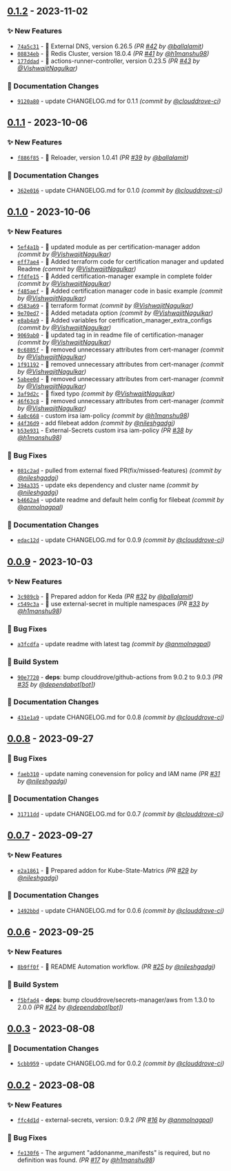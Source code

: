 
## [0.1.2] - 2023-11-02
### :sparkles: New Features
- [`74a5c31`](https://github.com/clouddrove/terraform-aws-eks-addons/commit/74a5c316b635aedb389be77cacd2bd3d5b432bf9) - 🚀 External DNS, version 6.26.5 *(PR [#42](https://github.com/clouddrove/terraform-aws-eks-addons/pull/42) by [@ballalamit](https://github.com/ballalamit))*
- [`08834eb`](https://github.com/clouddrove/terraform-aws-eks-addons/commit/08834ebb083aef470c8c2ea2934ffc21ca5d4ac9) - :rocket: Redis Cluster, version 18.0.4 *(PR [#41](https://github.com/clouddrove/terraform-aws-eks-addons/pull/41) by [@h1manshu98](https://github.com/h1manshu98))*
- [`177ddad`](https://github.com/clouddrove/terraform-aws-eks-addons/commit/177ddad5bf53f1e256f77158d47c9cee913b11c5) - 🚀 actions-runner-controller, version 0.23.5 *(PR [#43](https://github.com/clouddrove/terraform-aws-eks-addons/pull/43) by [@VishwajitNagulkar](https://github.com/VishwajitNagulkar))*

### :memo: Documentation Changes
- [`9120a80`](https://github.com/clouddrove/terraform-aws-eks-addons/commit/9120a80cbbd4f5d67cfbca459f134accca050554) - update CHANGELOG.md for 0.1.1 *(commit by [@clouddrove-ci](https://github.com/clouddrove-ci))*


## [0.1.1] - 2023-10-06
### :sparkles: New Features
- [`f886f85`](https://github.com/clouddrove/terraform-aws-eks-addons/commit/f886f85e3ce50c7dbd6928020d34c7ec124e2e08) - :rocket: Reloader, version 1.0.41  *(PR [#39](https://github.com/clouddrove/terraform-aws-eks-addons/pull/39) by [@ballalamit](https://github.com/ballalamit))*

### :memo: Documentation Changes
- [`362e016`](https://github.com/clouddrove/terraform-aws-eks-addons/commit/362e016228e1bafd525d0f170455692d115526d2) - update CHANGELOG.md for 0.1.0 *(commit by [@clouddrove-ci](https://github.com/clouddrove-ci))*


## [0.1.0] - 2023-10-06
### :sparkles: New Features
- [`5ef4a1b`](https://github.com/clouddrove/terraform-aws-eks-addons/commit/5ef4a1b52d6beec2948ddc0460a1b63054e1af32) - 🚀 updated module as per certification-manager addon *(commit by [@VishwajitNagulkar](https://github.com/VishwajitNagulkar))*
- [`eff7ae4`](https://github.com/clouddrove/terraform-aws-eks-addons/commit/eff7ae412e2c02e7e7203d629b3e99a882cb4510) - 🚀 Added terraform code for certification manager and updated Readme *(commit by [@VishwajitNagulkar](https://github.com/VishwajitNagulkar))*
- [`ffdfe15`](https://github.com/clouddrove/terraform-aws-eks-addons/commit/ffdfe159d3236e327370f6b8365a28e01544abd4) - 🚀 Added certification-manager example in complete folder *(commit by [@VishwajitNagulkar](https://github.com/VishwajitNagulkar))*
- [`f485aef`](https://github.com/clouddrove/terraform-aws-eks-addons/commit/f485aefbde309e09ab4571e7bba2d40813adb53d) - 🚀 Added certification manager code in basic example *(commit by [@VishwajitNagulkar](https://github.com/VishwajitNagulkar))*
- [`d583a69`](https://github.com/clouddrove/terraform-aws-eks-addons/commit/d583a6993b3d197edeb46c67f2101c38ca115f3e) - 🚀 terraform format *(commit by [@VishwajitNagulkar](https://github.com/VishwajitNagulkar))*
- [`9e70ed7`](https://github.com/clouddrove/terraform-aws-eks-addons/commit/9e70ed76c1a8bf77ed7a8c3591bb1112e2b7adbf) - 🚀 Added metadata option *(commit by [@VishwajitNagulkar](https://github.com/VishwajitNagulkar))*
- [`e8ab4a9`](https://github.com/clouddrove/terraform-aws-eks-addons/commit/e8ab4a9fe94360c7014cd6fe2c508365b477fa4e) - 🚀 Added variables for certification_manager_extra_configs *(commit by [@VishwajitNagulkar](https://github.com/VishwajitNagulkar))*
- [`9069ab0`](https://github.com/clouddrove/terraform-aws-eks-addons/commit/9069ab0d1a39ed9644bbc1a417034c2474cc07bd) - 🚀 updated tag in in readme file of certification-manager *(commit by [@VishwajitNagulkar](https://github.com/VishwajitNagulkar))*
- [`0c6885f`](https://github.com/clouddrove/terraform-aws-eks-addons/commit/0c6885f00e7225355bf16d3dc29c88fc3504831c) - 🚀 removed unnecessary attributes from cert-manager *(commit by [@VishwajitNagulkar](https://github.com/VishwajitNagulkar))*
- [`1f91192`](https://github.com/clouddrove/terraform-aws-eks-addons/commit/1f91192d24c4ded37bfe05b430ee0ef50c90335e) - 🚀 removed unnecessary attributes from cert-manager *(commit by [@VishwajitNagulkar](https://github.com/VishwajitNagulkar))*
- [`5abee0d`](https://github.com/clouddrove/terraform-aws-eks-addons/commit/5abee0d16217c8de35e4bb0978b2aee4001ad77b) - 🚀 removed unnecessary attributes from cert-manager *(commit by [@VishwajitNagulkar](https://github.com/VishwajitNagulkar))*
- [`3af9d2c`](https://github.com/clouddrove/terraform-aws-eks-addons/commit/3af9d2c906cacc96140db228deb68e2a5ed3ae57) - 🚀 fixed typo *(commit by [@VishwajitNagulkar](https://github.com/VishwajitNagulkar))*
- [`46f63c8`](https://github.com/clouddrove/terraform-aws-eks-addons/commit/46f63c812709a71d9bf26e8ff3f97580f284aeb7) - 🚀 removed unnecessary attributes from cert-manager *(commit by [@VishwajitNagulkar](https://github.com/VishwajitNagulkar))*
- [`4a0c668`](https://github.com/clouddrove/terraform-aws-eks-addons/commit/4a0c6684ad6b276bb37df378f9ad7a4b5259775e) - custom irsa iam-policy *(commit by [@h1manshu98](https://github.com/h1manshu98))*
- [`44f36d9`](https://github.com/clouddrove/terraform-aws-eks-addons/commit/44f36d9174b28b3089d5ef7f0b4da4d64f935caf) - add filebeat addon *(commit by [@nileshgadgi](https://github.com/nileshgadgi))*
- [`b53e931`](https://github.com/clouddrove/terraform-aws-eks-addons/commit/b53e931fb54a55e26e675d74f84288d0803cf0ac) - External-Secrets custom irsa iam-policy *(PR [#38](https://github.com/clouddrove/terraform-aws-eks-addons/pull/38) by [@h1manshu98](https://github.com/h1manshu98))*

### :bug: Bug Fixes
- [`081c2ad`](https://github.com/clouddrove/terraform-aws-eks-addons/commit/081c2adf40e15affcbc3281fe9d6e1141f6f4117) - pulled from external fixed PR(fix/missed-features) *(commit by [@nileshgadgi](https://github.com/nileshgadgi))*
- [`394a335`](https://github.com/clouddrove/terraform-aws-eks-addons/commit/394a33518094b35a7fd36a8a7baedac008eeaf61) - update eks dependency and cluster name *(commit by [@nileshgadgi](https://github.com/nileshgadgi))*
- [`b4662a4`](https://github.com/clouddrove/terraform-aws-eks-addons/commit/b4662a4f1e04b626fdf465de266b377a8199286f) - update readme and default helm config for filebeat *(commit by [@anmolnagpal](https://github.com/anmolnagpal))*

### :memo: Documentation Changes
- [`edac12d`](https://github.com/clouddrove/terraform-aws-eks-addons/commit/edac12dbe9291c6aadd5d418cbb4b2d8e0319b51) - update CHANGELOG.md for 0.0.9 *(commit by [@clouddrove-ci](https://github.com/clouddrove-ci))*


## [0.0.9] - 2023-10-03
### :sparkles: New Features
- [`3c989cb`](https://github.com/clouddrove/terraform-aws-eks-addons/commit/3c989cb681caff2ed088ed0de25e28c1125a1f82) - 🚀 Prepared addon for Keda *(PR [#32](https://github.com/clouddrove/terraform-aws-eks-addons/pull/32) by [@ballalamit](https://github.com/ballalamit))*
- [`c549c3a`](https://github.com/clouddrove/terraform-aws-eks-addons/commit/c549c3ab72ba5b047b4d8e9790ef3cc3d7eb87b5) - :rocket: use external-secret in multiple namespaces *(PR [#33](https://github.com/clouddrove/terraform-aws-eks-addons/pull/33) by [@h1manshu98](https://github.com/h1manshu98))*

### :bug: Bug Fixes
- [`a3fcdfa`](https://github.com/clouddrove/terraform-aws-eks-addons/commit/a3fcdfa4f3e4077278e5608f5d6d62ce7e098a83) - update readme with latest tag *(commit by [@anmolnagpal](https://github.com/anmolnagpal))*

### :construction_worker: Build System
- [`90e7720`](https://github.com/clouddrove/terraform-aws-eks-addons/commit/90e7720821afe76c4641b705263eb56498729f8d) - **deps**: bump clouddrove/github-actions from 9.0.2 to 9.0.3 *(PR [#35](https://github.com/clouddrove/terraform-aws-eks-addons/pull/35) by [@dependabot[bot]](https://github.com/apps/dependabot))*

### :memo: Documentation Changes
- [`431e1a9`](https://github.com/clouddrove/terraform-aws-eks-addons/commit/431e1a9b91ef6bb04379f7ef362244a7f9d92c4c) - update CHANGELOG.md for 0.0.8 *(commit by [@clouddrove-ci](https://github.com/clouddrove-ci))*


## [0.0.8] - 2023-09-27
### :bug: Bug Fixes
- [`faeb310`](https://github.com/clouddrove/terraform-aws-eks-addons/commit/faeb3103b511c9255a945e3910e912690c98613b) - update naming conevension for policy and IAM name *(PR [#31](https://github.com/clouddrove/terraform-aws-eks-addons/pull/31) by [@nileshgadgi](https://github.com/nileshgadgi))*

### :memo: Documentation Changes
- [`31711dd`](https://github.com/clouddrove/terraform-aws-eks-addons/commit/31711ddf1f39139f7bfb73de44d9111d8dc66381) - update CHANGELOG.md for 0.0.7 *(commit by [@clouddrove-ci](https://github.com/clouddrove-ci))*


## [0.0.7] - 2023-09-27
### :sparkles: New Features
- [`e2a1861`](https://github.com/clouddrove/terraform-aws-eks-addons/commit/e2a1861340ce0adbe9d3ca0eeb774532791d6f91) - 🚀 Prepared addon for Kube-State-Matrics *(PR [#29](https://github.com/clouddrove/terraform-aws-eks-addons/pull/29) by [@nileshgadgi](https://github.com/nileshgadgi))*

### :memo: Documentation Changes
- [`1492bbd`](https://github.com/clouddrove/terraform-aws-eks-addons/commit/1492bbdc72b0739d11208356cfcd3947c8b88403) - update CHANGELOG.md for 0.0.6 *(commit by [@clouddrove-ci](https://github.com/clouddrove-ci))*


## [0.0.6] - 2023-09-25
### :sparkles: New Features
- [`8b9ff0f`](https://github.com/clouddrove/terraform-aws-eks-addons/commit/8b9ff0ff2186c2980de9585c98fb206b7f13e00a) - 🚀 README Automation workflow. *(PR [#25](https://github.com/clouddrove/terraform-aws-eks-addons/pull/25) by [@nileshgadgi](https://github.com/nileshgadgi))*

### :construction_worker: Build System
- [`f5bfad4`](https://github.com/clouddrove/terraform-aws-eks-addons/commit/f5bfad40270ea70dfd873788ddc41f83de11596d) - **deps**: bump clouddrove/secrets-manager/aws from 1.3.0 to 2.0.0 *(PR [#24](https://github.com/clouddrove/terraform-aws-eks-addons/pull/24) by [@dependabot[bot]](https://github.com/apps/dependabot))*


## [0.0.3] - 2023-08-08
### :memo: Documentation Changes
- [`5cbb959`](https://github.com/clouddrove/terraform-aws-eks-addons/commit/5cbb959de48efc8ff443a1ca70ca5bd2e29c5c1d) - update CHANGELOG.md for 0.0.2 *(commit by [@clouddrove-ci](https://github.com/clouddrove-ci))*


## [0.0.2] - 2023-08-08
### :sparkles: New Features
- [`ffc4d1d`](https://github.com/clouddrove/terraform-aws-eks-addons/commit/ffc4d1df060600fe35e0280928b72b795b9716ba) - external-secrets, version: 0.9.2 *(PR [#16](https://github.com/clouddrove/terraform-aws-eks-addons/pull/16) by [@anmolnagpal](https://github.com/anmolnagpal))*

### :bug: Bug Fixes
- [`fe130f6`](https://github.com/clouddrove/terraform-aws-eks-addons/commit/fe130f6202dd0163380b137d893311a8c7e02870) - The argument "addonanme_manifests" is required, but no definition was found. *(PR [#17](https://github.com/clouddrove/terraform-aws-eks-addons/pull/17) by [@h1manshu98](https://github.com/h1manshu98))*


[0.0.2]: https://github.com/clouddrove/terraform-aws-eks-addons/compare/0.0.1...0.0.2
[0.0.3]: https://github.com/clouddrove/terraform-aws-eks-addons/compare/0.0.2...0.0.3
[0.0.6]: https://github.com/clouddrove/terraform-aws-eks-addons/compare/0.0.5...0.0.6
[0.0.7]: https://github.com/clouddrove/terraform-aws-eks-addons/compare/0.0.6...0.0.7
[0.0.8]: https://github.com/clouddrove/terraform-aws-eks-addons/compare/0.0.7...0.0.8
[0.0.9]: https://github.com/clouddrove/terraform-aws-eks-addons/compare/0.0.8...0.0.9
[0.1.0]: https://github.com/clouddrove/terraform-aws-eks-addons/compare/0.0.9...0.1.0
[0.1.1]: https://github.com/clouddrove/terraform-aws-eks-addons/compare/0.1.0...0.1.1
[0.1.2]: https://github.com/clouddrove/terraform-aws-eks-addons/compare/0.1.1...0.1.2